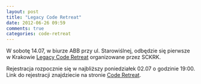 ```yaml
---
layout: post
title: "Legacy Code Retreat"
date: 2012-06-26 09:59
comments: true
categories: code-retreat
---
```


W sobotę 14.07, w biurze ABB przy ul. Starowiślnej, odbędzie się pierwsze w Krakowie [Legacy Code Retreat][legacy-cr] organizowane przez SCKRK.

Rejestracja rozpocznie się w najbliższy poniedziałek 02.07 o godzinie 19:00. Link do rejestracji znajdziecie na stronie [Code Retreat][cr].

[legacy-cr]: http://whatis.legacycoderetreat.com/
[cr]: http://coderetreat.sckrk.com
